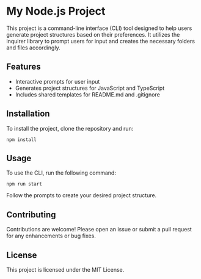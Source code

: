 # My Node.js Project

This project is a command-line interface (CLI) tool designed to help users generate project structures based on their preferences. It utilizes the inquirer library to prompt users for input and creates the necessary folders and files accordingly.

## Features

- Interactive prompts for user input
- Generates project structures for JavaScript and TypeScript
- Includes shared templates for README.md and .gitignore

## Installation

To install the project, clone the repository and run:

```
npm install
```

## Usage

To use the CLI, run the following command:

```
npm run start
```

Follow the prompts to create your desired project structure.

## Contributing

Contributions are welcome! Please open an issue or submit a pull request for any enhancements or bug fixes.

## License

This project is licensed under the MIT License.